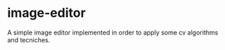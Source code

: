 # image-editor
A simple image editor implemented in order to apply some cv algorithms and tecniches.
